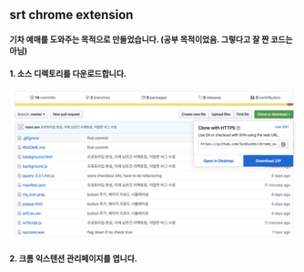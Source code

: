 ## srt chrome extension

#### 기차 예매를 도와주는 목적으로 만들었습니다. (공부 목적이었음. 그렇다고 잘 짠 코드는 아님)


#### 1. 소스 디렉토리를 다운로드합니다.
![srtmacro](./doc/step1.png)


#### 2. 크롬 익스텐션 관리페이지를 엽니다.
